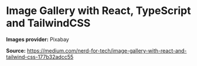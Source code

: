 # Image Gallery with React, TypeScript and TailwindCSS

**Images provider:** Pixabay

**Source:** https://medium.com/nerd-for-tech/image-gallery-with-react-and-tailwind-css-177b32adcc55